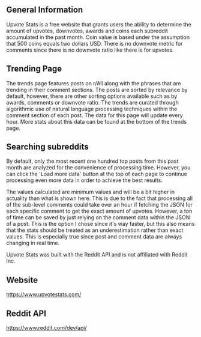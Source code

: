 ## General Information

Upvote Stats is a free website that grants users the ability to
determine the amount of upvotes, downvotes, awards and coins each
subreddit accumulated in the past month. Coin value is based under the
assumption that 500 coins equals two dollars USD. There is no downvote
metric for comments since there is no downvote ratio like there is for
upvotes.

## Trending Page

The trends page features posts on r/All along with the phrases that
are trending in their comment sections. The posts are sorted by
relevance by default, however, there are other sorting options
available such as by awards, comments or downvote ratio. The trends
are curated through algorithmic use of natural language processing
techniques within the comment section of each post. The data for this
page will update every hour. More stats about this data can be found
at the bottom of the trends page.

## Searching subreddits

By default, only the most recent one hundred top posts from this past
month are analyzed for the convenience of processing time. However,
you can click the 'Load more data' button at the top of each page to
continue processing even more data in order to achieve the best
results.

The values calculated are minimum values and will be a bit higher in
actuality than what is shown here. This is due to the fact that
processing all of the sub-level comments could take over an hour if
fetching the JSON for each specific comment to get the exact amount of
upvotes. However, a ton of time can be saved by just relying on the
comment data within the JSON of a post. This is the option I chose
since it's way faster, but this also means that the stats should be
treated as an underestimation rather than exact values. This is
especially true since post and comment data are always changing in
real time.

Upvote Stats was built with the Reddit API and is not affiliated with
Reddit Inc.

## Website

https://www.upvotestats.com/

## Reddit API

https://www.reddit.com/dev/api/

